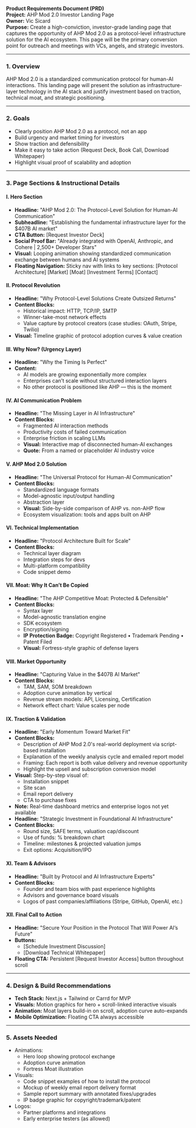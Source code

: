 **Product Requirements Document (PRD)**  
**Project:** AHP Mod 2.0 Investor Landing Page  
**Owner:** Vic Sicard  
**Purpose:** Create a high-conviction, investor-grade landing page that captures the opportunity of AHP Mod 2.0 as a protocol-level infrastructure solution for the AI ecosystem. This page will be the primary conversion point for outreach and meetings with VCs, angels, and strategic investors.

---

### **1\. Overview**

AHP Mod 2.0 is a standardized communication protocol for human-AI interactions. This landing page will present the solution as infrastructure-layer technology in the AI stack and justify investment based on traction, technical moat, and strategic positioning.

---

### **2\. Goals**

* Clearly position AHP Mod 2.0 as a protocol, not an app  
* Build urgency and market timing for investors  
* Show traction and defensibility  
* Make it easy to take action (Request Deck, Book Call, Download Whitepaper)  
* Highlight visual proof of scalability and adoption

---

### **3\. Page Sections & Instructional Details**

#### **I. Hero Section**

* **Headline:** "AHP Mod 2.0: The Protocol-Level Solution for Human-AI Communication"  
* **Subheadline:** "Establishing the fundamental infrastructure layer for the $407B AI market"  
* **CTA Button:** \[Request Investor Deck\]  
* **Social Proof Bar:** "Already integrated with OpenAI, Anthropic, and Cohere | 2,500+ Developer Stars"  
* **Visual:** Looping animation showing standardized communication exchange between humans and AI systems  
* **Floating Navigation:** Sticky nav with links to key sections: \[Protocol Architecture\] \[Market\] \[Moat\] \[Investment Terms\] \[Contact\]

#### **II. Protocol Revolution**

* **Headline:** "Why Protocol-Level Solutions Create Outsized Returns"  
* **Content Blocks:**  
  * Historical impact: HTTP, TCP/IP, SMTP  
  * Winner-take-most network effects  
  * Value capture by protocol creators (case studies: OAuth, Stripe, Twilio)  
* **Visual:** Timeline graphic of protocol adoption curves & value creation

#### **III. Why Now? (Urgency Layer)**

* **Headline:** "Why the Timing Is Perfect"  
* **Content:**  
  * AI models are growing exponentially more complex  
  * Enterprises can’t scale without structured interaction layers  
  * No other protocol is positioned like AHP — this is the moment

#### **IV. AI Communication Problem**

* **Headline:** "The Missing Layer in AI Infrastructure"  
* **Content Blocks:**  
  * Fragmented AI interaction methods  
  * Productivity costs of failed communication  
  * Enterprise friction in scaling LLMs  
  * **Visual:** Interactive map of disconnected human-AI exchanges  
  * **Quote:** From a named or placeholder AI industry voice

#### **V. AHP Mod 2.0 Solution**

* **Headline:** "The Universal Protocol for Human-AI Communication"  
* **Content Blocks:**  
  * Standardized language formats  
  * Model-agnostic input/output handling  
  * Abstraction layer  
  * **Visual:** Side-by-side comparison of AHP vs. non-AHP flow  
  * Ecosystem visualization: tools and apps built on AHP

#### **VI. Technical Implementation**

* **Headline:** "Protocol Architecture Built for Scale"  
* **Content Blocks:**  
  * Technical layer diagram  
  * Integration steps for devs  
  * Multi-platform compatibility  
  * Code snippet demo

#### **VII. Moat: Why It Can’t Be Copied**

* **Headline:** "The AHP Competitive Moat: Protected & Defensible"  
* **Content Blocks:**  
  * Syntax layer  
  * Model-agnostic translation engine  
  * SDK ecosystem  
  * Encryption/signing  
  * **IP Protection Badge:** Copyright Registered • Trademark Pending • Patent Filed  
  * **Visual:** Fortress-style graphic of defense layers

#### **VIII. Market Opportunity**

* **Headline:** "Capturing Value in the $407B AI Market"  
* **Content Blocks:**  
  * TAM, SAM, SOM breakdown  
  * Adoption curve animation by vertical  
  * Revenue stream models: API, Licensing, Certification  
  * Network effect chart: Value scales per node

#### **IX. Traction & Validation**

* **Headline:** "Early Momentum Toward Market Fit"  
* **Content Blocks:**  
  * Description of AHP Mod 2.0's real-world deployment via script-based installation  
  * Explanation of the weekly analysis cycle and emailed report model  
  * Framing: Each report is both value delivery and revenue opportunity  
  * Highlight the upsell and subscription conversion model  
* **Visual:** Step-by-step visual of:  
  * Installation snippet  
  * Site scan  
  * Email report delivery  
  * CTA to purchase fixes  
* **Note:** Real-time dashboard metrics and enterprise logos not yet available  
* **Headline:** "Strategic Investment in Foundational AI Infrastructure"  
* **Content Blocks:**  
  * Round size, SAFE terms, valuation cap/discount  
  * Use of funds: % breakdown chart  
  * Timeline: milestones & projected valuation jumps  
  * Exit options: Acquisition/IPO

#### **XI. Team & Advisors**

* **Headline:** "Built by Protocol and AI Infrastructure Experts"  
* **Content Blocks:**  
  * Founder and team bios with past experience highlights  
  * Advisors and governance board visuals  
  * Logos of past companies/affiliations (Stripe, GitHub, OpenAI, etc.)

#### **XII. Final Call to Action**

* **Headline:** "Secure Your Position in the Protocol That Will Power AI’s Future"  
* **Buttons:**  
  * \[Schedule Investment Discussion\]  
  * \[Download Technical Whitepaper\]  
* **Floating CTA:** Persistent \[Request Investor Access\] button throughout scroll

---

### **4\. Design & Build Recommendations**

* **Tech Stack:** Next.js \+ Tailwind or Carrd for MVP  
* **Visuals:** Motion graphics for hero \+ scroll-linked interactive visuals  
* **Animation:** Moat layers build-in on scroll, adoption curve auto-expands  
* **Mobile Optimization:** Floating CTA always accessible

---

### **5\. Assets Needed**

* Animations:  
  * Hero loop showing protocol exchange  
  * Adoption curve animation  
  * Fortress Moat illustration  
* Visuals:  
  * Code snippet examples of how to install the protocol  
  * Mockup of weekly email report delivery format  
  * Sample report summary with annotated fixes/upgrades  
  * IP badge graphic for copyright/trademark/patent  
* Logos:  
  * Partner platforms and integrations  
  * Early enterprise testers (as allowed)

